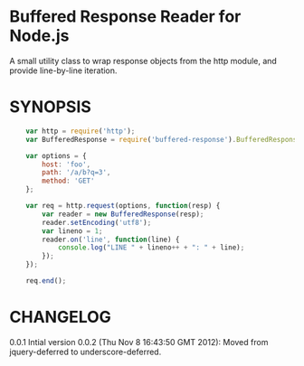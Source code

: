 Buffered Response Reader for Node.js
====================================

A small utility class to wrap response objects
from the http module, and provide line-by-line
iteration.

SYNOPSIS
========

```javascript
    var http = require('http');
    var BufferedResponse = require('buffered-response').BufferedResponse;

    var options = {
        host: 'foo',
        path: '/a/b?q=3',
        method: 'GET'
    };

    var req = http.request(options, function(resp) {
        var reader = new BufferedResponse(resp);
        reader.setEncoding('utf8');
        var lineno = 1;
        reader.on('line', function(line) {
            console.log("LINE " + lineno++ + ": " + line);
        });
    });

    req.end();
```

CHANGELOG
=========

0.0.1 Intial version
0.0.2 (Thu Nov  8 16:43:50 GMT 2012): Moved from jquery-deferred to underscore-deferred.
